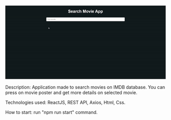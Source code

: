 ![](preview.gif)

Description: Application made to search movies on IMDB database. You can press on movie poster and get more details on selected movie.

Technologies used: ReactJS, REST API, Axios, Html, Css.

How to start: run "npm run start" command.